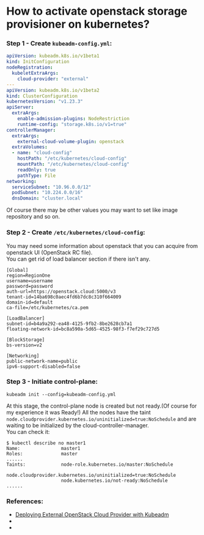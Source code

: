 # How to activate openstack storage provisioner on kubernetes?
### Step 1 - Create `kubeadm-config.yml`:
```yaml
apiVersion: kubeadm.k8s.io/v1beta1
kind: InitConfiguration
nodeRegistration:
  kubeletExtraArgs:
    cloud-provider: "external"
---
apiVersion: kubeadm.k8s.io/v1beta2
kind: ClusterConfiguration
kubernetesVersion: "v1.23.3"
apiServer:
  extraArgs:
    enable-admission-plugins: NodeRestriction
    runtime-config: "storage.k8s.io/v1=true"
controllerManager:
  extraArgs:
    external-cloud-volume-plugin: openstack
  extraVolumes:
  - name: "cloud-config"
    hostPath: "/etc/kubernetes/cloud-config"
    mountPath: "/etc/kubernetes/cloud-config"
    readOnly: true
    pathType: File
networking:
  serviceSubnet: "10.96.0.0/12"
  podSubnet: "10.224.0.0/16"
  dnsDomain: "cluster.local"
```
Of course there may be other values you may want to set like image repository and so on.
### Step 2 - Create `/etc/kubernetes/cloud-config`:
You may need some information about openstack that you can acquire from openstack UI (OpenStack RC file).  
You can get rid of load balancer section if there isn't any.
```
[Global]
region=RegionOne
username=username
password=password
auth-url=https://openstack.cloud:5000/v3
tenant-id=14ba698c0aec4fd6b7dc8c310f664009
domain-id=default
ca-file=/etc/kubernetes/ca.pem

[LoadBalancer]
subnet-id=b4a9a292-ea48-4125-9fb2-8be2628cb7a1
floating-network-id=bc8a590a-5d65-4525-98f3-f7ef29c727d5

[BlockStorage]
bs-version=v2

[Networking]
public-network-name=public
ipv6-support-disabled=false
```
### Step 3 - Initiate control-plane:
```commandline
kubeadm init --config=kubeadm-config.yml
```
At this stage, the control-plane node is created but not ready.(Of course for my experience it was Ready!) 
All the nodes have the taint `node.cloudprovider.kubernetes.io/uninitialized=true:NoSchedule` and are waiting to be 
initialized by the cloud-controller-manager.  
You can check it:
```commandline
$ kubectl describe no master1
Name:               master1
Roles:              master
......
Taints:             node-role.kubernetes.io/master:NoSchedule
                    node.cloudprovider.kubernetes.io/uninitialized=true:NoSchedule
                    node.kubernetes.io/not-ready:NoSchedule
......
```

### References:
- [Deploying External OpenStack Cloud Provider with Kubeadm](https://kubernetes.io/blog/2020/02/07/deploying-external-openstack-cloud-provider-with-kubeadm/)
- []()
- []()
